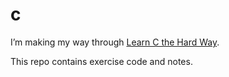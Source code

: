 # c

I’m making my way through [Learn C the Hard Way](http://c.learncodethehardway.org/).

This repo contains exercise code and notes.